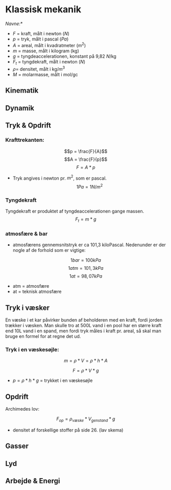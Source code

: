 # Klassisk mekanik
*Navne:**
* $F$ = kraft, målt i newton ($N$)
* $p$ = tryk, målt i pascal ($Pa$)
* $A$ = areal, målt i kvadratmeter ($m^2$)
* $m$ = masse, målt i kilogram (kg)
* $g$ = tyngdeaccelerationen, konstant på 9,82 $N$/kg
* $F_t$ = tyngdekraft, målt i newton ($N$)
* $ρ$= densitet, målt i kg/$m^3$
* $M$ = molarmasse, målt i mol/gc

## Kinematik

## Dynamik

## Tryk & Opdrift

### Krafttrekanten:
$$p = \frac{F}{A}$$
$$A = \frac{F}{p}$$
$$F = A*p$$


* Tryk angives i newton pr. $m^2$, som er pascal.
$$1Pa=1N/m^2$$

### Tyngdekraft
Tyngdekraft er produktet af tyngdeaccelerationen gange massen.
$$F_t = m*g$$


### atmosfære & bar
* atmosfærens gennemsnitstryk er ca 101,3 kiloPascal.
Nedenunder er der nogle af de forhold som er vigtige:

$$1 bar = 100kPa$$
$$1 atm = 101,3kPa$$
$$ 1 at = 98,07kPa$$

* atm = atmosfære
* at = teknisk atmosfære

## Tryk i væsker

En væske i et kar påvirker bunden af beholderen med en kraft, fordi jorden trækker i væsken. Man skulle tro at 500L vand i en pool har en større kraft end 10L vand i en spand, men fordi tryk måles i kraft pr. areal, så skal man bruge en formel for at regne det ud. 

### Tryk i en væskesøjle:

$$m = ρ*V = ρ*h*A$$

$$F=ρ*V*g$$

* $p=ρ*h*g$ = trykket i en væskesøjle


## Opdrift 

Archimedes lov:

$$F_{op}=ρ_{væske}*V_{genstand}*g$$

* densitet af forskellige stoffer på side 26. (lav skema)
## Gasser

## Lyd

## Arbejde & Energi